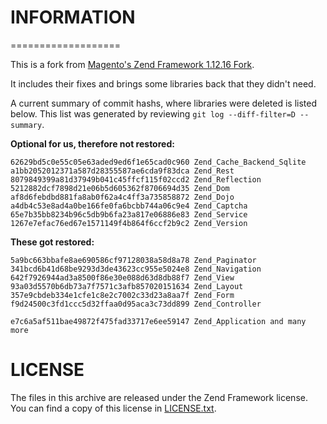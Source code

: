 # INFORMATION
===================

This is a fork from [Magento's Zend Framework 1.12.16 Fork](https://github.com/magento/zf1). 

It includes their fixes and brings some libraries back that they didn't need.

A current summary of commit hashs, where libraries were deleted is listed below. This list was generated by reviewing `git log --diff-filter=D --summary`.

**Optional for us, therefore not restored:**
```
62629bd5c0e55c05e63aded9ed6f1e65cad0c960 Zend_Cache_Backend_Sqlite
a1bb2052012371a587d28355587ae6cda9f83dca Zend_Rest
8079849399a81d37949b041c45ffcf115f02ccd2 Zend_Reflection
5212882dcf7898d21e06b5d605362f8706694d35 Zend_Dom
af8d6febdbd881fa8ab0f62a4c4ff3a735858872 Zend_Dojo
a4db4c53e8ad4a0be166fe0fa6bcbb744a06c9e4 Zend_Captcha
65e7b35bb8234b96c5db9b6fa23a817e06886e83 Zend_Service
1267e7efac76ed67e1571149f4b864f6ccf2b9c2 Zend_Version
```

**These got restored:**
```
5a9bc663bbafe8ae690586cf97128038a58d8a78 Zend_Paginator
341bcd6b41d68be9293d3de43623cc955e5024e8 Zend_Navigation
642f7926944ad3a8500f86e30e088d63d8db88f7 Zend_View
93a03d5570b6db73a7f7571c3afb857020151634 Zend_Layout
357e9cbdeb334e1cfe1c8e2c7002c33d23a8aa7f Zend_Form
f9d24500c3fd1ccc5d32ffaa0d95aca3c73dd899 Zend_Controller

e7c6a5af511bae49872f475fad33717e6ee59147 Zend_Application and many more
```

# LICENSE

The files in this archive are released under the Zend Framework license.
You can find a copy of this license in [LICENSE.txt](LICENSE.txt).
